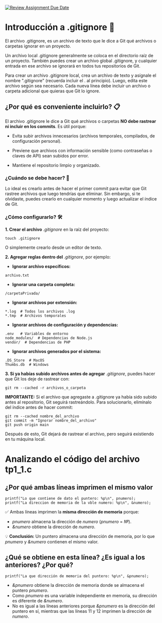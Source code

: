 [![Review Assignment Due Date](https://classroom.github.com/assets/deadline-readme-button-22041afd0340ce965d47ae6ef1cefeee28c7c493a6346c4f15d667ab976d596c.svg)](https://classroom.github.com/a/kl-E8VQf)

# Introducción a .gitignore 🚀

El archivo .gitignore, es un archivo de texto que le dice a Git qué archivos o carpetas ignorar en un proyecto.

Un archivo local .gitignore generalmente se coloca en el directorio raíz de un proyecto. También puedes crear un archivo global .gitignore, y cualquier entrada en ese archivo se ignorará en todos tus repositorios de Git.

Para crear un archivo .gitignore local, crea un archivo de texto y asígnale el nombre ".gitignore" (recuerda incluir el . al principio). Luego, edita este archivo según sea necesario. Cada nueva línea debe incluir un archivo o carpeta adicional que quieras que Git lo ignore.

## ¿Por qué es conveniente incluirlo? 📋

El archivo .gitignore le dice a Git qué archivos o carpetas **NO debe rastrear ni incluir en los commits**.
Es útil porque:

- Evita subir archivos innecesarios (archivos temporales, compilados, de configuración personal).

- Previene que archivos con información sensible (como contraseñas o claves de API) sean subidos por error.

- Mantiene el repositorio limpio y organizado.

### ¿Cuándo se debe hacer? 🔧

Lo ideal es crearlo antes de hacer el primer commit para evitar que Git rastree archivos que luego tendrías que eliminar. Sin embargo, si te olvidaste, puedes crearlo en cualquier momento y luego actualizar el índice de Git.

### ¿Cómo configurarlo? 🛠️

**1. Crear el archivo** _.gitignore_ en la raíz del proyecto: 

```
touch .gitignore
```
O simplemente crearlo desde un editor de texto.

**2. Agregar reglas dentro del** _.gitignore_, por ejemplo:

- **Ignorar archivo específicos:**
```
archivo.txt
```

- **Ignorar una carpeta completa:**
``` 
/carpetaPrivada/
```

- **Ignorar archivos por extensión:**
```
*.log  # Todos los archivos .log
*.tmp  # Archivos temporales
```

- **Ignorar archivos de configuración y dependencias:**
```
.env   # Variables de entorno
node_modules/  # Dependencias de Node.js
vendor/  # Dependencias de PHP
```

- **Ignorar archivos generados por el sistema:**
```
.DS_Store  # MacOS
Thumbs.db  # Windows
```

 **3. Si ya habías subido archivos antes de agregar** _.gitignore_, puedes hacer que Git los deje de rastrear con:

```
git rm --cached -r archivos_o_carpeta
```
**IMPORTANTE:**
 Si el archivo que agregaste a .gitignore ya había sido subido antes al repositorio, Git seguirá rastreándolo. Para solucionarlo, elimínalo del índice antes de hacer commit:

```
git rm --cached nombre_del_archivo
git commit -m "Ignorar nombre_del_archivo"
git push origin main
```
Después de esto, Git dejará de rastrear el archivo, pero seguirá existiendo en tu máquina local.

# Analizando el código del archivo tp1_1.c

## ¿Por qué ambas líneas imprimen el mismo valor

```
printf("Lo que contiene de dato el puntero: %p\n", pnumero);
printf("La direccion de memoria de la vble numero: %p\n", &numero);
```

✅ Ambas líneas imprimen la **misma dirección de memoria** porque:
- *pnumero* almacena la dirección de *numero* (*pnumero* = *&numero;*).
- *&numero* obtiene la dirección de *numero*.

💡 **Conclusión:** Un puntero almacena una dirección de memoria, por lo que *pnumero* y *&numero* contienen el mismo valor.

## ¿Qué se obtiene en esta línea? ¿Es igual a los anteriores? ¿Por qué?

```
printf("La que dirección de memoria del puntero: %p\n", &pnumero);
```

- *&pnumero* obtiene la dirección de memoria donde se almacena el puntero *pnumero*.
- Como *pnumero* es una variable independiente en memoria, su dirección es diferente de *&numero*.
- No es igual a las líneas anteriores porque *&pnumero* es la dirección del puntero en sí, mientras que las líneas 11 y 12 imprimen la dirección de *numero*.